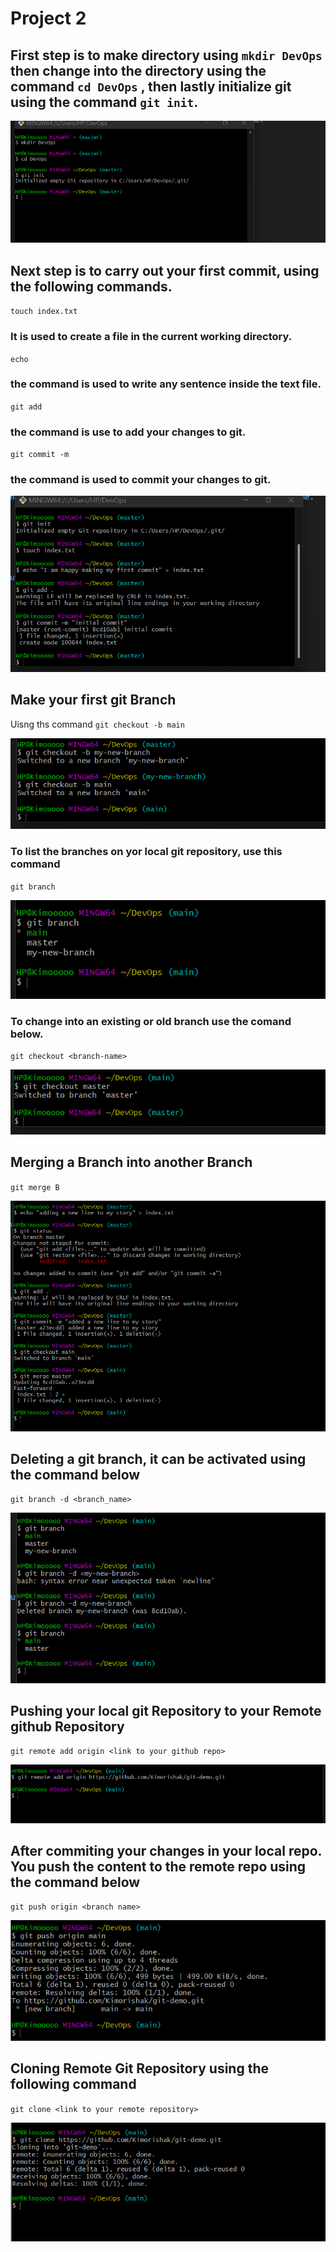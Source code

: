 # Project 2

## First step is to make directory using `mkdir DevOps ` then change into the directory using the command `cd DevOps` , then lastly initialize git using the command `git init`.

![Alt text](<mkdir and Git Init.png>)

## Next step is to carry out your first commit, using the following commands.

`touch index.txt` 
### It is used to create a file in the current working directory.
`echo`
### the command is used to write any sentence inside the text file.
`git add`
### the command is use to add your changes to git.
`git commit -m`
### the command is used to commit your changes to git.

![Alt text](<git init, commit.png>)

## Make your first git Branch
Uisng ths command `git checkout -b main`

![Alt text](<Create new branch.png>)

### To list the branches on yor local git repository, use this command
`git branch`

![Alt text](<git branch.png>)

### To change into an existing or old branch use the comand below.
`git checkout <branch-name>`

![Alt text](<change to master.png>)

## Merging a Branch into another Branch
`git merge B`

![Alt text](<merge two branches.png>)

## Deleting a git branch, it can be activated using the command below
`git branch -d <branch_name>`

![Alt text](<Delete branch.png>)

## Pushing your local git Repository to your Remote github Repository
`git remote add origin <link to your github repo>`

![Alt text](<git remote add origin.png>)

## After commiting your changes in your local repo. You push the content to the remote repo using the command below
`git push origin <branch name>`

![Alt text](<git push.png>)

## Cloning Remote Git Repository using the following command
`git clone <link to your remote repository>`

![Alt text](<git clone.png>)




